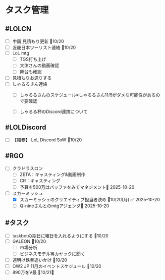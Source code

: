 # タスク管理

## #LOLCN
- [ ] 中国 見積もり更新 📅10/20
- [ ] 近畿日本ツーリスト連絡 📅10/20
- [ ] LoL mtg
	- [ ] TGS打ち上げ
	- [ ] 大津さんの動画確認
	- [ ] 舞台も確認
- [ ] 見積もりお送りする
- [ ] しゃるるさん連絡
	- [ ] しゃるるさんのスケジュール※しゃるるさん11/5がダメな可能性があるので要確認
	- [ ] しゃるる杯のDiscord連携について


## #LOLDiscord
- [ ] 【雑務】 LoL Discord SoW 📅10/20

## #RGO
- [ ] クラドラスロン
	- [ ] ZETA：キャスティング&動画制作
	- [ ] CR：キャスティング
	- [ ] 予算を500万はバッファをみてマネジメント📅 2025-10-20 
- [ ] スカーミッシュ
	- [x] スカーミッシュのクリエイティブ担当者決め 📅10/20(月) ✅ 2025-10-20
	- [ ] Q-nineさんとのmtgアジェンダ📅 2025-10-20 

## #タスク
- [ ] taskbotの期日に曜日を入れるようにする 📅10/20
- [ ] GALEON 📅10/20
	- [ ] 市場分析
	- [ ] ビジネスモデル等カヤックに聞く
- [ ] 週明け鉄拳追いかけ 📅10/20
- [ ] OW2 JP 11月のイベントスケジュール 📅10/20
- [ ] 890万をV最 📅10/21🛫 
